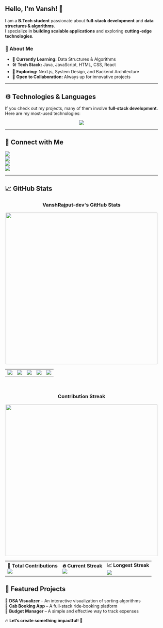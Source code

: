 <!-- Banner Section -->
 
## **Hello, I'm Vansh!** 👋  

I am a **B.Tech student** passionate about **full-stack development** and **data structures & algorithms**.  
I specialize in **building scalable applications** and exploring **cutting-edge technologies**.  

### **🔹 About Me**  
- 🎯 **Currently Learning:** Data Structures & Algorithms  
- 🛠️ **Tech Stack:** Java, JavaScript, HTML, CSS, React  
- 🚀 **Exploring:** Next.js, System Design, and Backend Architecture  
- 🤝 **Open to Collaboration:** Always up for innovative projects  

---

## **⚙️ Technologies & Languages**  

If you check out my projects, many of them involve **full-stack development**. Here are my most-used technologies:  

<p align="center">
  <img src="https://github-readme-stats.vercel.app/api/top-langs/?username=VanshRajput-dev&layout=compact&theme=dark" />
</p>

---

## **💼 Connect with Me**  

<p align="left">
  <a href="https://www.instagram.com/vanshrajputxd/">
    <img src="https://img.shields.io/badge/Instagram-222222?style=for-the-badge&logo=instagram&logoColor=white" />
  </a>
  <br>
  <a href="https://x.com/Vansh_Rajput_1">
    <img src="https://img.shields.io/badge/X-222222?style=for-the-badge&logo=x&logoColor=white" />
  </a>
  <br>
  <a href="https://www.linkedin.com/in/vansh-rajput-95348a270/">
    <img src="https://img.shields.io/badge/LinkedIn-222222?style=for-the-badge&logo=linkedin&logoColor=white" />
  </a>
  <br>
  <a href="mailto:vr7404560@gmail.com">
    <img src="https://img.shields.io/badge/Email-222222?style=for-the-badge&logo=gmail&logoColor=white" />
  </a>
</p>

---

## 📈 GitHub Stats  

<div align="center">
  
  ### **VanshRajput-dev's GitHub Stats**  
  <img src="https://github-readme-stats.vercel.app/api?username=VanshRajput-dev&show_icons=true&theme=dark" width="500"/>
  
  <br>

  <table>
    <tr>
      <td>
        <img src="https://img.shields.io/badge/⭐%20Total%20Stars-0-yellow?style=flat-square"/>
      </td>
      <td>
        <img src="https://img.shields.io/badge/📝%20Total%20Commits%20(2024)-47-brightgreen?style=flat-square"/>
      </td>
      <td>
        <img src="https://img.shields.io/badge/🔃%20Total%20PRs-0-blue?style=flat-square"/>
      </td>
      <td>
        <img src="https://img.shields.io/badge/🛠️%20Total%20Issues-0-red?style=flat-square"/>
      </td>
      <td>
        <img src="https://img.shields.io/badge/📆%20Contributed%20(Last%20Year)-1-purple?style=flat-square"/>
      </td>
    </tr>
  </table>

  <br>

  ### **Contribution Streak**  
  <img src="https://streak-stats.demolab.com?user=VanshRajput-dev&theme=dark&hide_border=false" width="500"/>

  <br>

  <table>
    <tr>
      <td>
        <strong>🔢 Total Contributions</strong>  
        <br>
        <img src="https://img.shields.io/badge/64-Contributions-orange?style=flat-square"/>
      </td>
      <td>
        <strong>🔥 Current Streak</strong>  
        <br>
        <img src="https://img.shields.io/badge/2-Days-red?style=flat-square"/>
      </td>
      <td>
        <strong>📈 Longest Streak</strong>  
        <br>
        <img src="https://img.shields.io/badge/6-Days-blue?style=flat-square"/>
      </td>
    </tr>
  </table>

</div>


## **🚀 Featured Projects**  

🔹 **DSA Visualizer** – An interactive visualization of sorting algorithms  
🔹 **Cab Booking App** – A full-stack ride-booking platform  
🔹 **Budget Manager** – A simple and effective way to track expenses  

🔥 **Let’s create something impactful!** 🚀
